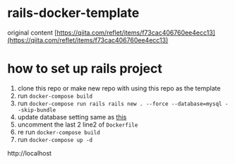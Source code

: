 # rails-docker-template

original content [https://qiita.com/reflet/items/f73cac406760ee4ecc13](https://qiita.com/reflet/items/f73cac406760ee4ecc13)

# how to set up rails project 

1. clone this repo or make new repo with using this repo as the template
2. run `docker-compose build`
3. run `docker-compose run rails rails new . --force --database=mysql --skip-bundle`
4. update database setting same as [this](https://qiita.com/reflet/items/f73cac406760ee4ecc13#%E3%83%87%E3%83%BC%E3%82%BF%E3%83%99%E3%83%BC%E3%82%B9%E8%A8%AD%E5%AE%9A%E3%82%92%E4%BF%AE%E6%AD%A3)
5. uncomment the last 2 line2 of `Dockerfile`
6. re run `docker-compose build`
7. run `docker-compose up -d`

http://localhost

